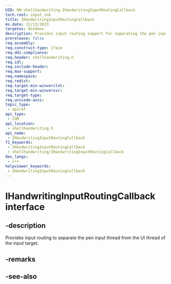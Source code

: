 ```yaml
---
UID: NN:shellhandwriting.IHandwritingInputRoutingCallback
tech.root: input_ink
title: IHandwritingInputRoutingCallback
ms.date: 11/13/2023
targetos: Windows
description: Provides input routing support for separating the pen input handling system thread from the UI thread of the input target.
prerelease: false
req.assembly: 
req.construct-type: iface
req.ddi-compliance: 
req.header: shellhandwriting.h
req.idl: 
req.include-header: 
req.max-support: 
req.namespace: 
req.redist: 
req.target-min-winverclnt: 
req.target-min-winversvr: 
req.target-type: 
req.unicode-ansi: 
topic_type:
 - apiref
api_type:
 - COM
api_location:
 - shellhandwriting.h
api_name:
 - IHandwritingInputRoutingCallback
f1_keywords:
 - IHandwritingInputRoutingCallback
 - shellhandwriting/IHandwritingInputRoutingCallback
dev_langs:
 - c++
helpviewer_keywords:
 - IHandwritingInputRoutingCallback
---
```


# IHandwritingInputRoutingCallback interface

## -description

Provides input routing to separate the pen input thread from the UI thread of the input target.

## -remarks

## -see-also
